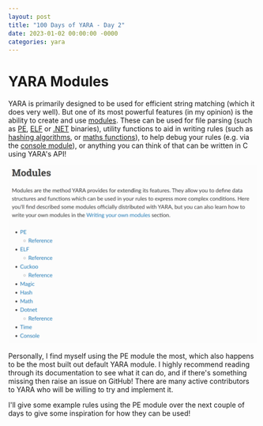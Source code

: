 ```yaml
---
layout: post
title: "100 Days of YARA - Day 2"
date: 2023-01-02 00:00:00 -0000
categories: yara
---
```


# YARA Modules
YARA is primarily designed to be used for efficient string matching (which it does very well). But one of its most powerful features (in my opinion) is the ability to create and use [modules](https://yara.readthedocs.io/en/stable/modules.html). These can be used for file parsing (such as [PE](https://yara.readthedocs.io/en/stable/modules/pe.html), [ELF](https://yara.readthedocs.io/en/stable/modules/elf.html) or [.NET](https://yara.readthedocs.io/en/stable/modules/dotnet.html) binaries), utility functions to aid in writing rules (such as [hashing algorithms](https://yara.readthedocs.io/en/stable/modules/hash.html), or [maths functions](https://yara.readthedocs.io/en/stable/modules/math.html)), to help debug your rules (e.g. via the [console module](https://yara.readthedocs.io/en/stable/modules/console.html)), or anything you can think of that can be written in C using YARA's API!

![Available YARA modules](/assets/2023-01-02_default_yara_modules.png "Available YARA modules")

Personally, I find myself using the PE module the most, which also happens to be the most built out default YARA module. I highly recommend reading through its documentation to see what it can do, and if there's something missing then raise an issue on GitHub! There are many active contributors to YARA who will be willing to try and implement it.

I'll give some example rules using the PE module over the next couple of days to give some inspiration for how they can be used!